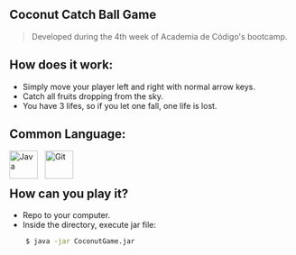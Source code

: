 
## Coconut Catch Ball Game 

> Developed during the 4th week of Academia de Código's bootcamp.

## How does it work:

  - Simply move your player left and right with normal arrow keys.
  - Catch all fruits dropping from the sky.
  - You have 3 lifes, so if you let one fall, one life is lost.

## Common Language:

<img align="left" alt="Java" width="50px" style="padding-right:10px;" src="https://cdn.jsdelivr.net/gh/devicons/devicon/icons/java/java-original.svg" />
<img align="left" alt="Git" width="50px" style="padding-right:10px;" src="https://cdn.jsdelivr.net/gh/devicons/devicon/icons/git/git-original.svg" />
<br></br>

## How can you play it?

  - Repo to your computer.
  - Inside the directory, execute jar file:
```sh
    $ java -jar CoconutGame.jar
```
